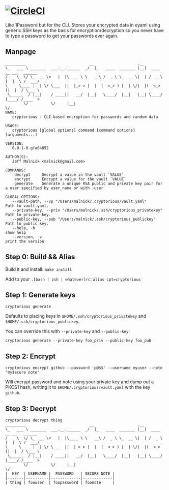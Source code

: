 # [![CircleCI](https://circleci.com/gh/malnick/cryptorious.svg?style=svg)](https://circleci.com/gh/malnick/cryptorious)

Like 1Password but for the CLI. Stores your encrypted data in eyaml using generic SSH keys as the basis for encryption/decryption so you never have to type a password to get your passwords ever again.

## Manpage
```
_________                            __                   .__
\_   ___ \ _______  ___.__.______  _/  |_   ____  _______ |__|  ____   __ __   ______
/    \  \/ \_  __ \<   |  |\____ \ \   __\ /  _ \ \_  __ \|  | /  _ \ |  |  \ /  ___/
\     \____ |  | \/ \___  ||  |_> > |  |  (  <_> ) |  | \/|  |(  <_> )|  |  / \___ \
 \______  / |__|    / ____||   __/  |__|   \____/  |__|   |__| \____/ |____/ /____  >
        \/          \/     |__|                                                   \/
NAME:
   cryptorious - CLI-based encryption for passwords and random data

USAGE:
   cryptorious [global options] command [command options] [arguments...]

VERSION:
   0.0.1-8-gfa64852

AUTHOR(S):
   Jeff Malnick <malnick@gmail.com>

COMMANDS:
    decrypt     Decrypt a value in the vault `VALUE`
    encrypt     Encrypt a value for the vault `VALUE`
    generate    Generate a unique RSA public and private key pair for a user specified by user_name or with -user

GLOBAL OPTIONS:
   --vault-path, --vp "/Users/malnick/.cryptorious/vault.yaml"          Path to vault.yaml.
   --private-key, --priv "/Users/malnick/.ssh/cryptorious_privatekey"   Path to private key.
   --public-key, --pub "/Users/malnick/.ssh/cryptorious_publickey"      Path to public key.
   --help, -h                                                           show help
   --version, -v                                                        print the version
```

## Step 0: Build && Alias

Build it and install: `make install`

Add to your `.[bash | zsh | whatever]rc`: `alias cpt=cryptorious`

## Step 1: Generate keys

```
cryptorious generate 
```

Defaults to placing keys in ```$HOME/.ssh/cryptorious_privatekey``` and ```$HOME/.ssh/cryptorious_publickey```.

You can override this with ```--private-key``` and ```--public-key```:

```
cryptorious generate --private-key foo_priv --public-key foo_pub 
```

## Step 2: Encrypt

```
cryptorious encrypt github --password 'p@$$' --username myuser --note 'my$ecure note'
```

Will encrypt password and note using your private key and dump out a PKCS1 hash, writing it to ```$HOME/.cryptorious/vault.yaml``` with the key `github`.


## Step 3: Decrypt 

```
cryptorious decrypt thing
_________                            __                   .__
\_   ___ \ _______  ___.__.______  _/  |_   ____  _______ |__|  ____   __ __   ______
/    \  \/ \_  __ \<   |  |\____ \ \   __\ /  _ \ \_  __ \|  | /  _ \ |  |  \ /  ___/
\     \____ |  | \/ \___  ||  |_> > |  |  (  <_> ) |  | \/|  |(  <_> )|  |  / \___ \
 \______  / |__|    / ____||   __/  |__|   \____/  |__|   |__| \____/ |____/ /____  >
        \/          \/     |__|                                                   \/
|  KEY  | USERNAME |  PASSWORD   | SECURE NOTE |
|-------|----------|-------------|-------------|
| thing | foouser  | foopassword | foonote     |

```
